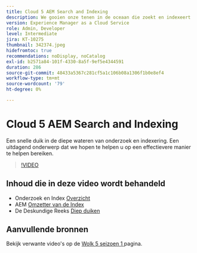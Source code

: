 ```yaml
---
title: Cloud 5 AEM Search and Indexing
description: We gooien onze tenen in de oceaan die zoekt en indexeert
version: Experience Manager as a Cloud Service
role: Admin, Developer
level: Intermediate
jira: KT-10275
thumbnail: 342374.jpeg
hidefromtoc: true
recommendations: noDisplay, noCatalog
exl-id: b2571a84-101f-4330-8a5f-9ef5e4344591
duration: 286
source-git-commit: 48433a5367c281cf5a1c106b08a1306f1b0e8ef4
workflow-type: tm+mt
source-wordcount: '79'
ht-degree: 0%

---
```


# Cloud 5 AEM Search and Indexing

Een snelle duik in de diepe wateren van onderzoek en indexering. Een uitdagend onderwerp dat we hopen te helpen u op een effectievere manier te helpen bereiken.

>[!VIDEO](https://video.tv.adobe.com/v/342374?quality=12&learn=on)

## Inhoud die in deze video wordt behandeld

+ Onderzoek en Index [ Overzicht ](https://experienceleague.adobe.com/docs/experience-manager-cloud-service/content/operations/indexing.html?lang=nl-NL)
+ AEM [ Omzetter van de Index ](https://experienceleague.adobe.com/docs/experience-manager-cloud-service/content/migration-journey/refactoring-tools/index-converter.html?lang=nl-NL)
+ De Deskundige Reeks [ Diep duiken ](../../../cloud-service/migration/moving-to-aem-as-a-cloud-service/search-and-indexing.md)


## Aanvullende bronnen

Bekijk verwante video&#39;s op de [ Wolk 5 seizoen 1 ](cloud5-season-1.md) pagina.
